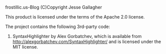 frostillic.us-Blog
(C)Copyright Jesse Gallagher

This product is licensed under the terms of the Apache 2.0 license.

The project contains the following 3rd-party code:

1. SyntaxHighlighter by Alex Gorbatchev, which is available from http://alexgorbatchev.com/SyntaxHighlighter/ and is licensed under the MIT license.
